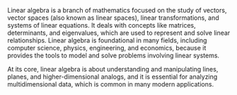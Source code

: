 
Linear algebra is a branch of mathematics focused on the study of vectors, vector spaces (also known as linear spaces), linear transformations, and systems of linear equations. It deals with concepts like matrices, determinants, and eigenvalues, which are used to represent and solve linear relationships. Linear algebra is foundational in many fields, including computer science, physics, engineering, and economics, because it provides the tools to model and solve problems involving linear systems. 

At its core, linear algebra is about understanding and manipulating lines, planes, and higher-dimensional analogs, and it is essential for analyzing multidimensional data, which is common in many modern applications.